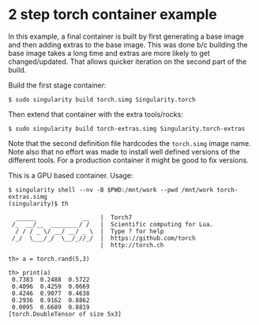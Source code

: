 2 step torch container example
==============================

In this example, a final container is built by first generating a base image
and then adding extras to the base image. This was done b/c building the base
image takes a long time and extras are more likely to get changed/updated. That
allows quicker iteration on the second part of the build.

Build the first stage container:

```
$ sudo singularity build torch.simg Singularity.torch
```

Then extend that container with the extra tools/rocks:

```
$ sudo singularity build torch-extras.simg Singularity.torch-extras
```

Note that the second definition file hardcodes the `torch.simg` image name.
Note also that no effort was made to install well defined versions of the
different tools. For a production container it might be good to fix versions.


This is a GPU based container. Usage:
```
$ singularity shell --nv -B $PWD:/mnt/work --pwd /mnt/work torch-extras.simg
(singularity)$ th

  ______             __   |  Torch7
 /_  __/__  ________/ /   |  Scientific computing for Lua.
  / / / _ \/ __/ __/ _ \  |  Type ? for help
 /_/  \___/_/  \__/_//_/  |  https://github.com/torch
                          |  http://torch.ch

th> a = torch.rand(5,3)

th> print(a)
 0.7383  0.2488  0.5722
 0.4096  0.4259  0.0669
 0.4246  0.9077  0.4638
 0.2936  0.9162  0.8862
 0.0095  0.6689  0.8819
[torch.DoubleTensor of size 5x3]
```


